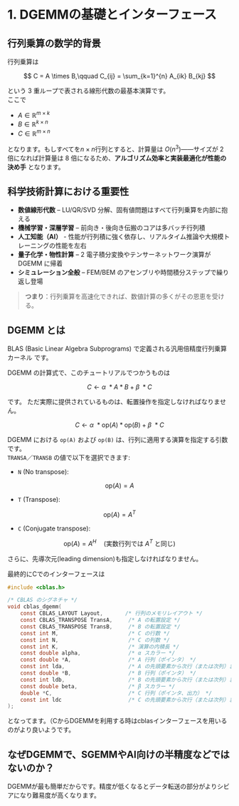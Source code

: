 # 1. DGEMMの基礎とインターフェース  

## 行列乗算の数学的背景  

行列乗算は  

$$
C = A \times B,\qquad
C_{ij} = \sum_{k=1}^{n} A_{ik} B_{kj}
$$

という 3 重ループで表される線形代数の最基本演算です。  
ここで  

- $`A \in \mathbb{R}^{m \times k}`$
- $`B \in \mathbb{R}^{k \times n}`$
- $`C \in \mathbb{R}^{m \times n}`$

となります。もしすべてを$`n \times n`$行列とすると、計算量は $`O(n^3)`$――サイズが 2 倍になれば計算量は 8 倍になるため、**アルゴリズム効率と実装最適化が性能の決め手** となります。

## 科学技術計算における重要性  

- **数値線形代数** – LU/QR/SVD 分解、固有値問題はすべて行列乗算を内部に抱える  
- **機械学習・深層学習** – 前向き・後向き伝搬のコアは多バッチ行列積
- **人工知能（AI）** - 性能が行列積に強く依存し、リアルタイム推論や大規模トレーニングの性能を左右  
- **量子化学・物性計算** – 2 電子積分変換やテンサーネットワーク演算が DGEMM に帰着  
- **シミュレーション全般** – FEM/BEM のアセンブリや時間積分ステップで繰り返し登場  

> **つまり**：行列乗算を高速化できれば、数値計算の多くがその恩恵を受ける。

## DGEMM とは  
BLAS (Basic Linear Algebra Subprograms) で定義される汎用倍精度行列乗算カーネル です。

DGEMM の計算式で、このチュートリアルでつかうものは

$$
C \gets \alpha\ * A * B + \beta\ * C
$$

です。
ただ実際に提供されているものは、転置操作を指定しなければなりません。

$$
C \gets \alpha\ * \mathrm{op}(A) * \mathrm{op}(B) + \beta\ * C
$$

DGEMM における `op(A)` および `op(B)` は、行列に適用する演算を指定する引数です。  
`TRANSA`／`TRANSB` の値で以下を選択できます:

- `N` (No transpose):

$$
\mathrm{op}(A) = A
$$

- `T` (Transpose):

$$
\mathrm{op}(A) = A^{T}
$$

- `C` (Conjugate transpose):

$$
\mathrm{op}(A) = A^{H}
\quad(\text{実数行列では }A^{T}\text{ と同じ})
$$

さらに、先導次元(leading dimension)も指定しなければなりません。

最終的にCでのインターフェースは

```c
#include <cblas.h>

/* CBLAS のシグネチャ */
void cblas_dgemm(
    const CBLAS_LAYOUT Layout,       /* 行列のメモリレイアウト */
    const CBLAS_TRANSPOSE TransA,     /* A の転置設定 */
    const CBLAS_TRANSPOSE TransB,     /* B の転置設定 */
    const int M,                      /* C の行数 */
    const int N,                      /* C の列数 */
    const int K,                      /* 演算の内積長 */
    const double alpha,               /* α スカラー */
    const double *A,                  /* A 行列（ポインタ） */
    const int lda,                    /* A の先頭要素から次行（または次列）までのオフセット */
    const double *B,                  /* B 行列（ポインタ） */
    const int ldb,                    /* B の先頭要素から次行（または次列）までのオフセット */
    const double beta,                /* β スカラー */
    double *C,                        /* C 行列（ポインタ、出力） */
    const int ldc                     /* C の先頭要素から次行（または次列）までのオフセット */
);
```

となってます。（CからDGEMMを利用する時はcblasインターフェースを用いるのがより良いようです。

## なぜDGEMMで、SGEMMやAI向けの半精度などではないのか？ ##

DGEMMが最も簡単だからです。精度が低くなるとデータ転送の部分がよりシビアになり難易度が高くなります。
